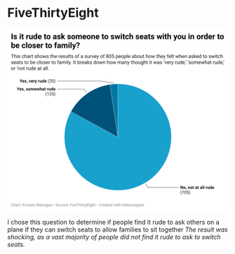 # FiveThirtyEight

![This is the results form the data collected](DATAJOURN-WK4-chart.png)

I chose this question to determine if people find it rude to ask others on a plane if they can switch seats to allow families to sit together
*The result was shocking, as a vast majority of people did not find it rude to ask to switch seats.*
